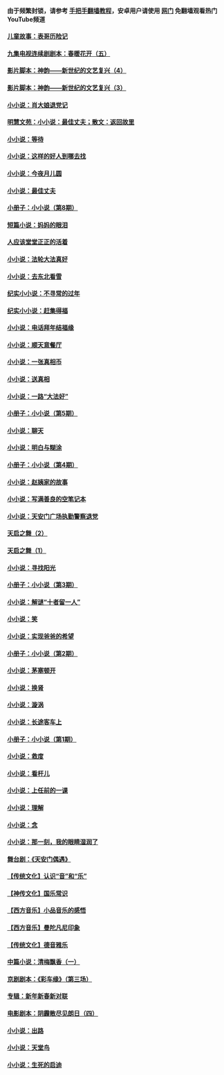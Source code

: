 #### 由于频繁封锁，请参考 [手把手翻墙教程](https://github.com/gfw-breaker/guides/wiki/)，安卓用户请使用 [网门](https://github.com/gfw-breaker/nogfw/blob/master/dl.md?t=06220501) 免翻墙观看热门YouTube频道 

#### [儿童故事：表哥历险记](../pages/328/383535.md?t=06220501) 

#### [九集电视连续剧剧本：春暖花开（五）](../pages/328/275919.md?t=06220501) 

#### [影片脚本：神韵——新世纪的文艺复兴（4）](../pages/328/266089.md?t=06220501) 

#### [影片脚本：神韵——新世纪的文艺复兴（3）](../pages/328/266087.md?t=06220501) 

#### [小小说：肖大娘退党记](../pages/328/239807.md?t=06220501) 

#### [明慧文苑：小小说：最佳丈夫；散文：返回故里](../pages/328/3439.md?t=06220501) 

#### [小小说：等待](../pages/328/223927.md?t=06220501) 

#### [小小说：这样的好人到哪去找](../pages/328/209396.md?t=06220501) 

#### [小小说：今夜月儿圆](../pages/328/193588.md?t=06220501) 

#### [小小说：最佳丈夫](../pages/328/190938.md?t=06220501) 

#### [小册子：小小说（第8期）](../pages/328/188202.md?t=06220501) 

#### [短篇小说：妈妈的眼泪](../pages/328/187712.md?t=06220501) 

#### [人应该堂堂正正的活着](../pages/328/182430.md?t=06220501) 

#### [小小说：法轮大法真好](../pages/328/174669.md?t=06220501) 

#### [小小说：去东北看雪](../pages/328/173882.md?t=06220501) 

#### [纪实小小说：不寻常的过年](../pages/328/173187.md?t=06220501) 

#### [纪实小小说：赶集得福](../pages/328/172652.md?t=06220501) 

#### [小小说：电话拜年结福缘](../pages/328/172533.md?t=06220501) 

#### [小小说：顺天意餐厅](../pages/328/170182.md?t=06220501) 

#### [小小说：一张真相币](../pages/328/169410.md?t=06220501) 

#### [小小说：送真相](../pages/328/166713.md?t=06220501) 

#### [小小说：一路“大法好”](../pages/328/162016.md?t=06220501) 

#### [小册子：小小说（第5期）](../pages/328/161131.md?t=06220501) 

#### [小小说：聊天](../pages/328/159640.md?t=06220501) 

#### [小小说：明白与糊涂](../pages/328/158101.md?t=06220501) 

#### [小册子：小小说（第4期）](../pages/328/158006.md?t=06220501) 

#### [小小说：赵姨家的故事](../pages/328/157843.md?t=06220501) 

#### [小小说：写满善良的空笔记本](../pages/328/157382.md?t=06220501) 

#### [小小说：天安门广场执勤警察退党](../pages/328/156982.md?t=06220501) 

#### [天启之舞（2）](../pages/328/153440.md?t=06220501) 

#### [天启之舞（1）](../pages/328/153439.md?t=06220501) 

#### [小小说：寻找阳光](../pages/328/153065.md?t=06220501) 

#### [小册子：小小说（第3期）](../pages/328/151715.md?t=06220501) 

#### [小小说：解谜“十者留一人”](../pages/328/148967.md?t=06220501) 

#### [小小说：笑](../pages/328/148905.md?t=06220501) 

#### [小小说：实现爸爸的希望](../pages/328/148096.md?t=06220501) 

#### [小册子：小小说（第2期）](../pages/328/147214.md?t=06220501) 

#### [小小说：茅塞顿开](../pages/328/147030.md?t=06220501) 

#### [小小说：换肾](../pages/328/146770.md?t=06220501) 

#### [小小说：漩涡](../pages/328/146683.md?t=06220501) 

#### [小小说：长途客车上](../pages/328/145076.md?t=06220501) 

#### [小册子：小小说（第1期）](../pages/328/143963.md?t=06220501) 

#### [小小说：救度](../pages/328/143927.md?t=06220501) 

#### [小小说：看杆儿](../pages/328/142137.md?t=06220501) 

#### [小小说：上任前的一课](../pages/328/140808.md?t=06220501) 

#### [小小说：理解](../pages/328/140476.md?t=06220501) 

#### [小小说：念](../pages/328/139513.md?t=06220501) 

#### [小小说：那一刻，我的眼睛湿润了](../pages/328/138476.md?t=06220501) 

#### [舞台剧：《天安门偶遇》](../pages/328/117155.md?t=06220501) 

#### [【传统文化】认识“音”和“乐”](../pages/328/108667.md?t=06220501) 

#### [【神传文化】国乐常识](../pages/328/104225.md?t=06220501) 

#### [【西方音乐】小品音乐的感悟](../pages/328/102924.md?t=06220501) 

#### [【西方音乐】曼陀凡尼印象](../pages/328/102922.md?t=06220501) 

#### [【传统文化】德音雅乐](../pages/328/102923.md?t=06220501) 

#### [中篇小说：清梅飘香（一）](../pages/328/101058.md?t=06220501) 

#### [京剧剧本：《彩车缘》（第三场）](../pages/328/96434.md?t=06220501) 

#### [专辑：新年新春新对联](../pages/328/94991.md?t=06220501) 

#### [电影剧本：阴霾散尽见朗日（四）](../pages/328/87081.md?t=06220501) 

#### [小小说：出路](../pages/328/84848.md?t=06220501) 

#### [小小说：天堂鸟](../pages/328/83084.md?t=06220501) 

#### [小小说：生死的启迪](../pages/328/70977.md?t=06220501) 

